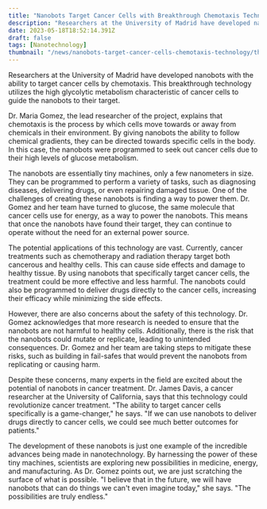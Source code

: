 ```yaml
---
title: "Nanobots Target Cancer Cells with Breakthrough Chemotaxis Technology"
description: "Researchers at the University of Madrid have developed nanobots that can target cancer cells using chemotaxis. This technology could revolutionize cancer treatment by allowing drugs to be delivered directly to cancer cells, minimizing side effects."
date: 2023-05-18T18:52:14.391Z
draft: false
tags: [Nanotechnology]
thumbnail: "/news/nanobots-target-cancer-cells-chemotaxis-technology/thumb.png"
---
```


Researchers at the University of Madrid have developed nanobots with the ability to target cancer cells by chemotaxis. This breakthrough technology utilizes the high glycolytic metabolism characteristic of cancer cells to guide the nanobots to their target.

Dr. Maria Gomez, the lead researcher of the project, explains that chemotaxis is the process by which cells move towards or away from chemicals in their environment. By giving nanobots the ability to follow chemical gradients, they can be directed towards specific cells in the body. In this case, the nanobots were programmed to seek out cancer cells due to their high levels of glucose metabolism.

The nanobots are essentially tiny machines, only a few nanometers in size. They can be programmed to perform a variety of tasks, such as diagnosing diseases, delivering drugs, or even repairing damaged tissue. One of the challenges of creating these nanobots is finding a way to power them. Dr. Gomez and her team have turned to glucose, the same molecule that cancer cells use for energy, as a way to power the nanobots. This means that once the nanobots have found their target, they can continue to operate without the need for an external power source.

The potential applications of this technology are vast. Currently, cancer treatments such as chemotherapy and radiation therapy target both cancerous and healthy cells. This can cause side effects and damage to healthy tissue. By using nanobots that specifically target cancer cells, the treatment could be more effective and less harmful. The nanobots could also be programmed to deliver drugs directly to the cancer cells, increasing their efficacy while minimizing the side effects.

However, there are also concerns about the safety of this technology. Dr. Gomez acknowledges that more research is needed to ensure that the nanobots are not harmful to healthy cells. Additionally, there is the risk that the nanobots could mutate or replicate, leading to unintended consequences. Dr. Gomez and her team are taking steps to mitigate these risks, such as building in fail-safes that would prevent the nanobots from replicating or causing harm.

Despite these concerns, many experts in the field are excited about the potential of nanobots in cancer treatment. Dr. James Davis, a cancer researcher at the University of California, says that this technology could revolutionize cancer treatment. "The ability to target cancer cells specifically is a game-changer," he says. "If we can use nanobots to deliver drugs directly to cancer cells, we could see much better outcomes for patients."

The development of these nanobots is just one example of the incredible advances being made in nanotechnology. By harnessing the power of these tiny machines, scientists are exploring new possibilities in medicine, energy, and manufacturing. As Dr. Gomez points out, we are just scratching the surface of what is possible. "I believe that in the future, we will have nanobots that can do things we can't even imagine today," she says. "The possibilities are truly endless."
